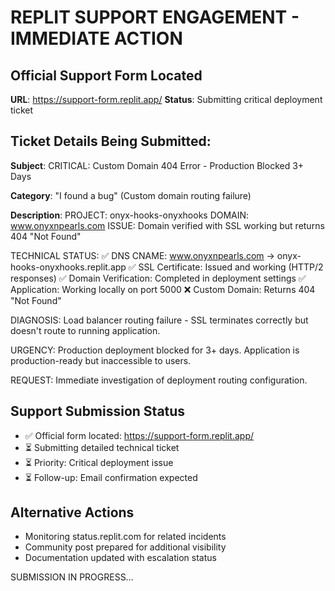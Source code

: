 # REPLIT SUPPORT ENGAGEMENT - IMMEDIATE ACTION

## Official Support Form Located
**URL**: https://support-form.replit.app/
**Status**: Submitting critical deployment ticket

## Ticket Details Being Submitted:

**Subject**: CRITICAL: Custom Domain 404 Error - Production Blocked 3+ Days

**Category**: "I found a bug" (Custom domain routing failure)

**Description**:
PROJECT: onyx-hooks-onyxhooks
DOMAIN: www.onyxnpearls.com
ISSUE: Domain verified with SSL working but returns 404 "Not Found"

TECHNICAL STATUS:
✅ DNS CNAME: www.onyxnpearls.com → onyx-hooks-onyxhooks.replit.app
✅ SSL Certificate: Issued and working (HTTP/2 responses)
✅ Domain Verification: Completed in deployment settings
✅ Application: Working locally on port 5000
❌ Custom Domain: Returns 404 "Not Found"

DIAGNOSIS: Load balancer routing failure - SSL terminates correctly but doesn't route to running application.

URGENCY: Production deployment blocked for 3+ days. Application is production-ready but inaccessible to users.

REQUEST: Immediate investigation of deployment routing configuration.

## Support Submission Status
- ✅ Official form located: https://support-form.replit.app/
- ⏳ Submitting detailed technical ticket
- ⏳ Priority: Critical deployment issue
- ⏳ Follow-up: Email confirmation expected

## Alternative Actions
- Monitoring status.replit.com for related incidents
- Community post prepared for additional visibility
- Documentation updated with escalation status

SUBMISSION IN PROGRESS...
